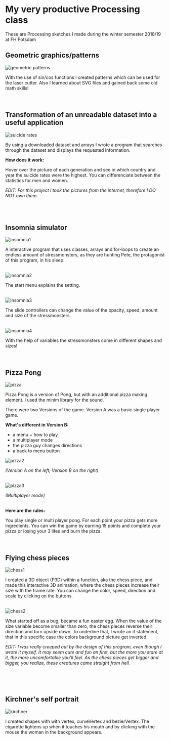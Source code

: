 # My very productive Processing class
These are Processing sketches I made during the winter semester 2018/19 at FH Potsdam

## Geometric graphics/patterns
![geometric patterns](/homework_07_Maria_kleeblatt/geometrischemuster.jpg)

With the use of sin/cos functions I created patterns which can be used for the laser cutter. Also I learned about SVG files and gained back some old math skills! 
<br/><br/><br/>


## Transformation of an unreadable dataset into a useful application
![suicide rates](/suicide_rates/suiciderates.jpg)

By using a downloaded dataset and arrays I wrote a program that searches through the dataset and displays the requested information.

**How does it work:** 

Hover over the picture of each generation and see in which country and year the suicide rates were the highest. You can differenciate between the statistics for men and women.

_EDIT: For this project I took the pictures from the internet, therefore I DO NOT own them._
<br/><br/><br/><br/>


## Insomnia simulator
![insomnia1](/insomnia_simulator/simulator.gif)

A interactive program that uses classes, arrays and for-loops to create an endless amount of stressmonsters, as they are hunting Pete, the protagonist of this program, in his sleep.<br/><br/>

![insomnia2](/insomnia_simulator/insomnia2.PNG)

The start menu explains the setting.<br/><br/>

![insomnia3](/insomnia_simulator/insomnia3.PNG)

The slide controllers can change the value of the opacity, speed, amount and size of the stressmonsters.<br/><br/>

![insomnia4](/insomnia_simulator/stressmonster.jpg)

With the help of variables the stressmonsters come in different shapes and sizes!
<br/><br/><br/>


## Pizza Pong
![pizza](/multi_player/pizzapong3.jpg)

Pizza Pong is a version of Pong, but with an additional pizza making element. I used the minim library for the sound.

There were two Versions of the game. Version A was a basic single player game. 

**What's different in Version B:**
* a menu + how to play
* a multiplayer mode
* the pizza guy changes directions
* a back to menu button

![pizza2](/multi_player/pizzapong1.jpg)

_(Version A on the left; Version B on the right)_<br/><br/>

![pizza3](/multi_player/pizzapong2.jpg)

_(Multiplayer mode)_<br/><br/>

**Here are the rules:**

You play single or multi player pong. For each point your pizza gets more ingredients. 
You can win the game by earning 15 points and complete your pizza
or losing your 3 lifes and burn the pizza.
<br/><br/><br/>


## Flying chess pieces

![chess1](/chess/chess1.jpg)

I created a 3D object (P3D) within a function, aka the chess piece, and made this interactive 3D animation, where the chess pieces increase their size with the frame rate. You can change the color, speed, direction and scale by clicking on the buttons. <br/><br/>

![chess2](/chess/chess2.jpg)

What started off as a bug, became a fun easter egg. When the value of the size variable become smaller than zero, the chess pieces reverse their direction and turn upside down. To underline that, I wrote an if statement, that in this specific case the colors background picture get inverted.

_EDIT: I was really creeped out by the design of this program, even though I wrote it myself. It may seem cute and fun an first, but the more you stare at it, the more uncomfortable you'll feel. As the chess pieces get bigger and bigger, you realize, these creatures came straight from hell._

<br/><br/><br/>

## Kirchner's self portrait

![kirchner](/kirchner/kirchner2.gif)

I created shapes with with vertex, curveVertex and bezierVertex. The cigarette lightens up when it touches his mouth and by clicking with the mouse the woman in the background appears.

